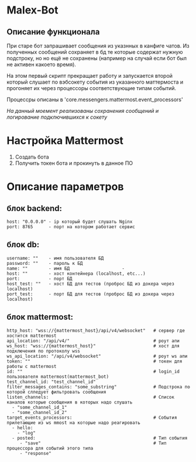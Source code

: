 # Malex-Bot

## Описание функционала
При старе бот запрашивает сообщения из указнных в канфиге чатов. 
Из полученных сообщений сохраняет в бд те которые содержат нужную подстроку, 
но но ещё не сохранены (например на случай если бот был не активен какоето время).

На этом первый скрипт прекращает работу и запускается второй 
который слушает по вэбсокету события из указанного маттермоста и прогоняет их через 
процессоры соответствующие типам событий.

Процессры описаны в 'core.messengers.mattermost.event_processors'

_На данный моемент реализованы сохранения сообщений и логирование подключившихся к сокету_ 



# Настройка Mattermost
1) Создать бота
2) Получить токен бота и прокинуть в данное ПО

# Описание параметров

## блок backend:
    host: "0.0.0.0" - ip который будет слушать Nginx
    port: 8765      - порт на котором работает сервис

## блок db:
    username: ""    - имя пользователя БД
    password: ""    - пароль к БД
    name: ""        - имя БД                    -
    host: ""        - хост контейнера (localhost, etc...)
    port:           - порт БД
    host_test: ""   - хост БД для тестов (проброс БД из докера через localhost)
    port_test:      - порт БД для тестов (проброс БД из докера через localhost)

## блок mattermost:
    http_host: "wss://{mattermost_host}/api/v4/websocket"   # сервер где хостится mattermost
    api_location: "/api/v4/"                                # роут апи
    ws_host: "wss://{mattermost_host}"                      # хост для подключения по протоколу wss
    ws_api_location: "/api/v4/websocket"                    # роут ws апи
    token: ""                                               # токен для работы с mattermost
    id: ""                                                  # login_id пользователя mattermost(mattermost_bot)                           
    test_channel_id: "test_channel_id"                       
    filter_messages_contains: "some_substring"              # Подстрока по которой слледует фильтровать сообщения
    listen_channels:                                        # Список каналов которые сообщения в которых надо слушать
      - "some_channel_id_1"
      - "some_channel_id_2"
    target_events_processors:                               # События прилетающие из ws mmost на которые надо реагировать
      - hello:
        - "log"
      - posted:                                             # Тип события
         - "save"                                           # Тип процессора для событий этого типа        
         - "response"